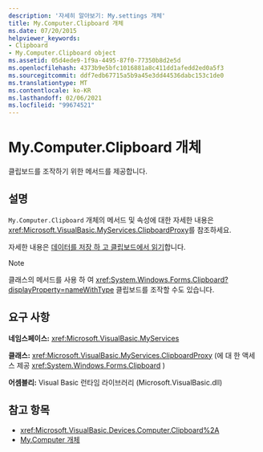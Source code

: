 ```yaml
---
description: '자세히 알아보기: My.settings 개체'
title: My.Computer.Clipboard 개체
ms.date: 07/20/2015
helpviewer_keywords:
- Clipboard
- My.Computer.Clipboard object
ms.assetid: 05d4ede9-1f9a-4495-87f0-77350b8d2e5d
ms.openlocfilehash: 4373b9e5bfc1016881a8c411dd1afedd2ed0a5f3
ms.sourcegitcommit: ddf7edb67715a5b9a45e3dd44536dabc153c1de0
ms.translationtype: MT
ms.contentlocale: ko-KR
ms.lasthandoff: 02/06/2021
ms.locfileid: "99674521"
---
```

# <a name="mycomputerclipboard-object"></a>My.Computer.Clipboard 개체

클립보드를 조작하기 위한 메서드를 제공합니다.  
  
## <a name="remarks"></a>설명  

 `My.Computer.Clipboard` 개체의 메서드 및 속성에 대한 자세한 내용은 <xref:Microsoft.VisualBasic.MyServices.ClipboardProxy>를 참조하세요.  
  
 자세한 내용은 [데이터를 저장 하 고 클립보드에서 읽기](../../developing-apps/programming/computer-resources/storing-data-to-and-reading-from-the-clipboard.md)합니다.  
  
> [!NOTE]
> 클래스의 메서드를 사용 하 여 <xref:System.Windows.Forms.Clipboard?displayProperty=nameWithType> 클립보드를 조작할 수도 있습니다.  
  
## <a name="requirements"></a>요구 사항  

 **네임스페이스:** <xref:Microsoft.VisualBasic.MyServices>  
  
 **클래스:** <xref:Microsoft.VisualBasic.MyServices.ClipboardProxy> (에 대 한 액세스 제공 <xref:System.Windows.Forms.Clipboard> )  
  
 **어셈블리:** Visual Basic 런타임 라이브러리 (Microsoft.VisualBasic.dll)  
  
## <a name="see-also"></a>참고 항목

- <xref:Microsoft.VisualBasic.Devices.Computer.Clipboard%2A>
- [My.Computer 개체](my-computer-object.md)
